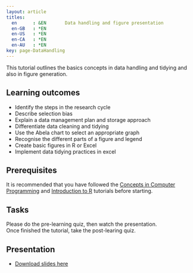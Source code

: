 ```yaml
---
layout: article
titles:
  en      : &EN       Data handling and figure presentation
  en-GB   : *EN
  en-US   : *EN
  en-CA   : *EN
  en-AU   : *EN
key: page-DataHandling
---
```


This tutorial outlines the basics concepts in data handling and tidying and also in figure generation.<br>
## Learning outcomes
* Identify the steps in the research cycle
* Describe selection bias
* Explain a data management plan and storage approach
* Differentiate data cleaning and tidying
* Use the Abela chart to select an appropriate graph
* Recognise the different parts of a figure and legend
* Create basic figures in R or Excel
* Implement data tidying practices in excel

## Prerequisites
It is recommended that you have followed the [Concepts in Computer Programming](https://conmeehan.github.io/PathogenDataCourse/ConceptsInComputerProgramming) and [Introduction to R](https://conmeehan.github.io/PathogenDataCourse/IntroToR) tutorials before starting.

## Tasks

Please do the pre-learning quiz, then watch the presentation. <br />
Once finished the tutorial, take the post-learing quiz.<br>

## Presentation
* [Download slides here](https://conmeehan.github.io/PathogenDataCourse/SlideSets/DataHandlingAndPresentation.pptx)